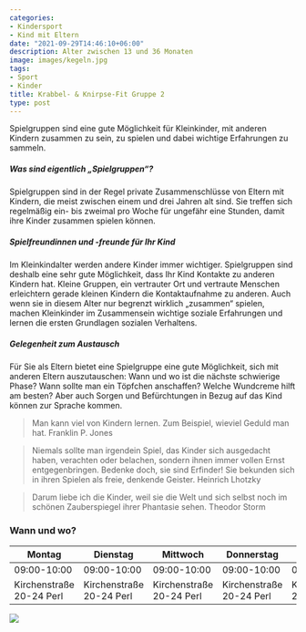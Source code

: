 ```yaml
---
categories:
- Kindersport
- Kind mit Eltern
date: "2021-09-29T14:46:10+06:00"
description: Alter zwischen 13 und 36 Monaten
image: images/kegeln.jpg
tags:
- Sport
- Kinder
title: Krabbel- & Knirpse-Fit Gruppe 2
type: post
---
```


Spielgruppen sind eine gute Möglichkeit für Kleinkinder, mit anderen Kindern zusammen zu sein, zu spielen und dabei wichtige Erfahrungen zu sammeln.

##### Was sind eigentlich „Spielgruppen“?

Spielgruppen sind in der Regel private Zusammenschlüsse von Eltern mit Kindern, die meist zwischen einem und drei Jahren alt sind. Sie treffen sich regelmäßig ein- bis zweimal pro Woche für ungefähr eine Stunden, damit ihre Kinder zusammen spielen können.

##### Spielfreundinnen und -freunde für Ihr Kind

Im Kleinkindalter werden andere Kinder immer wichtiger. Spielgruppen sind deshalb eine sehr gute Möglichkeit, dass Ihr Kind Kontakte zu anderen Kindern hat. Kleine Gruppen, ein vertrauter Ort und vertraute Menschen erleichtern gerade kleinen Kindern die Kontaktaufnahme zu anderen.
Auch wenn sie in diesem Alter nur begrenzt wirklich „zusammen“ spielen, machen Kleinkinder im Zusammensein wichtige soziale Erfahrungen und lernen die ersten Grundlagen sozialen Verhaltens.

##### Gelegenheit zum Austausch

Für Sie als Eltern bietet eine Spielgruppe eine gute Möglichkeit, sich mit anderen Eltern auszutauschen: Wann und wo ist die nächste schwierige Phase? Wann sollte man ein Töpfchen anschaffen? Welche Wundcreme hilft am besten? 
Aber auch Sorgen und Befürchtungen in Bezug auf das Kind können zur Sprache kommen. 

> Man kann viel von Kindern lernen. Zum Beispiel, wieviel Geduld man hat. Franklin P. Jones

> Niemals sollte man irgendein Spiel, das Kinder sich ausgedacht haben, verachten oder belachen, sondern ihnen immer vollen Ernst entgegenbringen. Bedenke doch, sie sind Erfinder! Sie bekunden sich in ihren Spielen als freie, denkende Geister. Heinrich Lhotzky

> Darum liebe ich die Kinder, weil sie die Welt und sich selbst noch im schönen Zauberspiegel ihrer Phantasie sehen. Theodor Storm


### Wann und wo?

   Montag | Dienstag | Mittwoch | Donnerstag | Freitag |
  --------|----------|----------|------------|---------|
   09:00-10:00 | 09:00-10:00 | 09:00-10:00 | 09:00-10:00 | 09:00-10:00 |
   Kirchenstraße 20-24 Perl | Kirchenstraße 20-24 Perl | Kirchenstraße 20-24 Perl | Kirchenstraße 20-24 Perl | Kirchenstraße 20-24 Perl |

![](../images/post-img.jpg)




